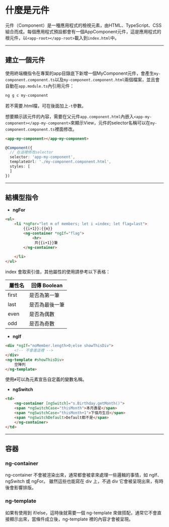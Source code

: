# 什麼是元件

元件（Component）是一種應用程式的檢視元素，由HTML、TypeScript、CSS組合而成。每個應用程式預設都會有一個AppComponent元件，這是應用程式的根元件，以`<app-root></app-root>`載入到`index.html`中。

---

## 建立一個元件

使用終端機指令在專案的app目錄底下新增一個MyComponent元件，會產生`my-component.component.ts`以及`my-component.component.html`兩個檔案，並且會自動在`app.module.ts`內引用元件：

```bash
ng g c my-component
```

若不需要.html檔，可在後面加上`-t`參數。  

想要顯示該元件的內容，需要在父元件`app.component.html`內嵌入`<app-my-component></app-my-component>`來顯示View，元件的selector名稱可以在`my-component.component.ts`裡面修改。

```html title="app.component.html"
<app-my-component></app-my-component>
```

```ts
@Component({
  // 在這裡修改selector
  selector: 'app-my-component',
  templateUrl: './my-component.component.html',
  styles: [
  ]
})
```

---


## 結構型指令

- **ngFor**

```html
<ul>
    <li *ngFor="let m of members; let i =index; let flag=last">
        {{i+1}}:{{m}}
        <ng-container *ngIf="flag">
            <hr>
             共{{i+1}}筆
        </ng-container>
        
    </li>
</ul>
```
index 會取索引值，其他屬性的使用請參考以下表格：


|  屬性名    | 回傳 Boolean |
| --------- | ----------- |
| first    | 是否為第一筆  |
| last    | 是否為最後一筆  |
| even    | 是否為偶數  |
| odd | 是否為奇數  |

- **ngIf**

```html
<div *ngIf="noMember.length>0;else showThisDiv">
    <!-- 不會進這裡 -->
</div>
<ng-template #showThisDiv>
    空陣列
</ng-template>
```
使用`#`可以為元素宣告自定義的變數名稱。


- **ngSwitch**

```html
<td>
    <ng-container [ngSwitch]="s.Birthday.getMonth()">
    <span *ngSwitchCase="thisMonth">本月壽星</span>
    <span *ngSwitchCase="thisMonth+1">下個月生日</span>
    <span *ngSwitchDefault>Default都不是</span>
    </ng-container>  
</td>
```

---

## 容器


### ng-container
ng-container 不會被渲染出來，通常都會被拿來處理一些邏輯的事情，如 ngIf、ngSwitch 或 ngFor。
雖然這些也能寫在 div 上，不過 div 它會被呈現出來，有時後會影響排版。



### ng-template
如果有使用到 if/else，這時後就需要一個 ng-template 來做搭配，通常它不會直接顯示出來，當條件成立後，ng-template 裡的內容才會被呈現。